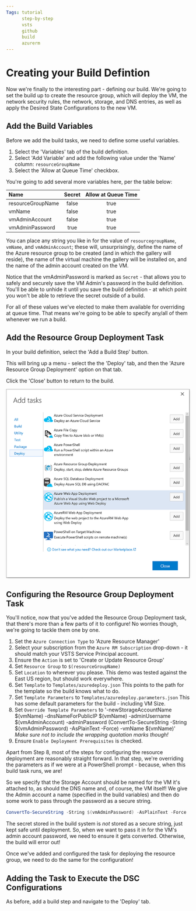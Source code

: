 ```yaml
---
Tags: tutorial
      step-by-step
      vsts
      github
      build
      azurerm
---
```

# Creating your Build Defintion
Now we're finally to the interesting part - defining our build.
We're going to set the build up to create the resource group, which will deploy the VM, the network security rules, the network, storage, and DNS entries, as well as apply the Desired State Configurations to the new VM.

## Add the Build Variables
Before we add the build tasks, we need to define some useful variables.

1. Select the 'Variables' tab of the build definition.
2. Select 'Add Variable' and add the following value under the 'Name' column: `resourceGroupName`
3. Select the 'Allow at Queue Time' checkbox.

You're going to add several more variables here, per the table below:

| Name              | Secret | Allow at Queue Time |
|:------------------|:------:|:-------------------:|
| resourceGroupName | false  | true                |
| vmName            | false  | true                |
| vmAdminAccount    | false  | true                |
| vmAdminPassword   | true   | true                |

You can place any string you like in for the value of `resourcegroupName`, `vmName`, and `vmAdminAccount`; these will, unsurprisingly, define the name of the Azure resource group to be created (and in which the gallery will reside), the name of the virtual machine the gallery will be installed on, and the name of the admin account created on the VM.

Notice that the vmAdminPassword is marked as `Secret` - that allows you to safely and securely save the VM Admin's password in the build definition.
You'll be able to unhide it until you save the build definition - at which point you won't be able to retrieve the secret outside of a build.

For all of these values we've elected to make them available for overriding at queue time.
That means we're going to be able to specify any/all of them whenever we run a build.

## Add the Resource Group Deployment Task
In your build definition, select the 'Add a Build Step' button.

This will bring up a menu - select the the 'Deploy' tab, and then the 'Azure Resource Group Deployment' option on that tab.

Click the 'Close' button to return to the build.

![Adding the Resource Group Deployment Task](../Static/3-Adding-Resource-Group-Deployment-Task.PNG "Selecting the AzureRM Resource Group Deployment task in VSTS")

## Configuring the Resource Group Deployment Task
You'll notice, now that you've added the Resource Group Deployment task, that there's more than a few parts of it to configure!
No worries though, we're going to tackle them one by one.

1. Set the `Azure Connection Type` to 'Azure Resource Manager'
2. Select your subscription from the `Azure RM Subscription` drop-down - it should match your VSTS Service Principal account.
3. Ensure the `Action` is set to 'Create or Update Resource Group'
4. Set `Resource Group` to `$(resourceGroupName)`
5. Set `Location` to wherever you please.
This demo was tested against the East US region, but should work everywhere.
6. Set `Template` to `Templates/azuredeploy.json`
This points to the path for the template so the build knows what to do.
7. Set `Template Parameters` to `Templates/azuredeploy.parameters.json`
This has some default parameters for the build - including VM Size.
8. Set `Override Template Parameters` to '-newStorageAccountName $(vmName) -dnsNameForPublicIP $(vmName) -adminUsername $(vmAdminAccount) -adminPassword (ConvertTo-SecureString -String $(vmAdminPassword) -AsPlainText -Force) -vmName $(vmName)'
*Make sure not to include the wrapping quotation marks though!*
9. Ensure `Enable Deployment Prerequisites` is checked.

Apart from Step 8, most of the steps for configuring the resource deployment are reasonably straight forward.
In that step, we're overriding the parameters as if we were at a PowerShell prompt - because, when this build task runs, we are!

So we specify that the Storage Account should be named for the VM it's attached to, as should the DNS name and, of course, the VM itself!
We give the Admin account a name (specified in the build variables) and then do some work to pass through the password as a secure string.

```PowerShell
ConvertTo-SecureString -String $(vmAdminPassword) -AsPlainText -Force
```

The secret stored in the build system is *not* stored as a secure string, just kept safe until deployment.
So, when we want to pass it in for the VM's admin account password, we need to ensure it gets converted.
Otherwise, the build will error out! 

Once we've added and configured the task for deploying the resource group, we need to do the same for the configuration!

## Adding the Task to Execute the DSC Configurations
As before, add a build step and navigate to the 'Deploy' tab.